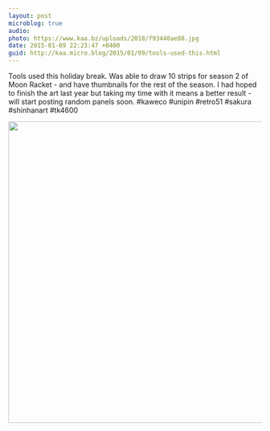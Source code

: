 ```yaml
---
layout: post
microblog: true
audio: 
photo: https://www.kaa.bz/uploads/2018/f93440ae88.jpg
date: 2015-01-09 22:23:47 +0400
guid: http://kaa.micro.blog/2015/01/09/tools-used-this.html
---
```

Tools used this holiday break. Was able to draw 10 strips for season 2 of Moon Racket - and have thumbnails for the rest of the season. I had hoped to finish the art last year but taking my time with it means a better result - will start posting random panels soon. #kaweco #unipin #retro51 #sakura #shinhanart #tk4600

<img src="https://www.kaa.bz/uploads/2018/f93440ae88.jpg" width="600" height="600" />
